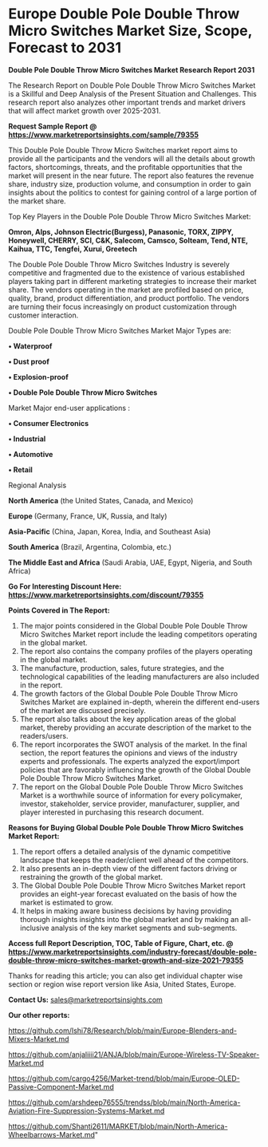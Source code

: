 # Europe Double Pole Double Throw Micro Switches Market Size, Scope, Forecast to 2031

<strong>Double Pole Double Throw Micro Switches Market Research Report 2031</strong>

The Research Report on Double Pole Double Throw Micro Switches Market is a Skillful and Deep Analysis of the Present Situation and Challenges. This research report also analyzes other important trends and market drivers that will affect market growth over 2025-2031.

<strong>Request Sample Report @ <a href=https://www.marketreportsinsights.com/sample/79355>https://www.marketreportsinsights.com/sample/79355</a></strong>

This Double Pole Double Throw Micro Switches market report aims to provide all the participants and the vendors will all the details about growth factors, shortcomings, threats, and the profitable opportunities that the market will present in the near future. The report also features the revenue share, industry size, production volume, and consumption in order to gain insights about the politics to contest for gaining control of a large portion of the market share.

Top Key Players in the Double Pole Double Throw Micro Switches Market:

<strong>Omron, Alps, Johnson Electric(Burgess), Panasonic, TORX, ZIPPY, Honeywell, CHERRY, SCI, C&K, Salecom, Camsco, Solteam, Tend, NTE, Kaihua, TTC, Tengfei, Xurui, Greetech</strong>

The Double Pole Double Throw Micro Switches Industry is severely competitive and fragmented due to the existence of various established players taking part in different marketing strategies to increase their market share. The vendors operating in the market are profiled based on price, quality, brand, product differentiation, and product portfolio. The vendors are turning their focus increasingly on product customization through customer interaction.

Double Pole Double Throw Micro Switches Market Major Types are:

<strong>• Waterproof

• Dust proof

• Explosion-proof

• Double Pole Double Throw Micro Switches</strong>

Market Major end-user applications :

<strong>• Consumer Electronics

• Industrial

• Automotive

• Retail</strong>

Regional Analysis

</u><strong><b>North America</b></strong> (the United States, Canada, and Mexico)

<strong><b>Europe </b></strong>(Germany, France, UK, Russia, and Italy)

<strong><b>Asia-Pacific</b></strong> (China, Japan, Korea, India, and Southeast Asia)

<strong><b>South America</b></strong> (Brazil, Argentina, Colombia, etc.)

<strong><b>The Middle East and Africa</b></strong> (Saudi Arabia, UAE, Egypt, Nigeria, and South Africa)

<strong>Go For Interesting Discount Here: <a href=https://www.marketreportsinsights.com/discount/79355>https://www.marketreportsinsights.com/discount/79355</a></strong>

<strong>Points Covered in The Report:</strong>
<ol>
  <li>The major points considered in the Global Double Pole Double Throw Micro Switches Market report include the leading competitors operating in the global market.</li>
  <li>The report also contains the company profiles of the players operating in the global market.</li>
  <li>The manufacture, production, sales, future strategies, and the technological capabilities of the leading manufacturers are also included in the report.</li>
  <li>The growth factors of the Global Double Pole Double Throw Micro Switches Market are explained in-depth, wherein the different end-users of the market are discussed precisely.</li>
  <li>The report also talks about the key application areas of the global market, thereby providing an accurate description of the market to the readers/users.</li>
  <li>The report incorporates the SWOT analysis of the market. In the final section, the report features the opinions and views of the industry experts and professionals. The experts analyzed the export/import policies that are favorably influencing the growth of the Global Double Pole Double Throw Micro Switches Market.</li>
  <li>The report on the Global Double Pole Double Throw Micro Switches Market is a worthwhile source of information for every policymaker, investor, stakeholder, service provider, manufacturer, supplier, and player interested in purchasing this research document.</li>
</ol>
<strong>Reasons for Buying Global Double Pole Double Throw Micro Switches Market Report:</strong>

<ol>
  <li>The report offers a detailed analysis of the dynamic competitive landscape that keeps the reader/client well ahead of the competitors.</li>
  <li>It also presents an in-depth view of the different factors driving or restraining the growth of the global market.</li>
  <li>The Global Double Pole Double Throw Micro Switches Market report provides an eight-year forecast evaluated on the basis of how the market is estimated to grow.</li>
  <li>It helps in making aware business decisions by having providing thorough insights insights into the global market and by making an all-inclusive analysis of the key market segments and sub-segments.</li>
</ol>
<strong>Access full Report Description, TOC, Table of Figure, Chart, etc. @ <a href=https://www.marketreportsinsights.com/industry-forecast/double-pole-double-throw-micro-switches-market-growth-and-size-2021-79355>https://www.marketreportsinsights.com/industry-forecast/double-pole-double-throw-micro-switches-market-growth-and-size-2021-79355</a></strong>


Thanks for reading this article; you can also get individual chapter wise section or region wise report version like Asia, United States, Europe.

<strong>Contact Us:</strong>
sales@marketreportsinsights.com

<strong>Our other reports:</strong>

<a href=https://github.com/Ishi78/Research/blob/main/Europe-Blenders-and-Mixers-Market.md>https://github.com/Ishi78/Research/blob/main/Europe-Blenders-and-Mixers-Market.md</a>

<a href=https://github.com/anjaliiii21/ANJA/blob/main/Europe-Wireless-TV-Speaker-Market.md>https://github.com/anjaliiii21/ANJA/blob/main/Europe-Wireless-TV-Speaker-Market.md</a>

<a href=https://github.com/cargo4256/Market-trend/blob/main/Europe-OLED-Passive-Component-Market.md>https://github.com/cargo4256/Market-trend/blob/main/Europe-OLED-Passive-Component-Market.md</a>

<a href=https://github.com/arshdeep76555/trendss/blob/main/North-America-Aviation-Fire-Suppression-Systems-Market.md>https://github.com/arshdeep76555/trendss/blob/main/North-America-Aviation-Fire-Suppression-Systems-Market.md</a>

<a href=https://github.com/Shanti2611/MARKET/blob/main/North-America-Wheelbarrows-Market.md>https://github.com/Shanti2611/MARKET/blob/main/North-America-Wheelbarrows-Market.md</a>"
